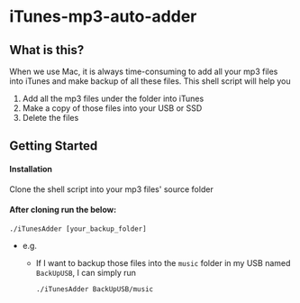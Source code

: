 # iTunes-mp3-auto-adder
## What is this?

When we use Mac, it is always time-consuming to add all your mp3 files into iTunes and make backup of all these files. This shell script will help you

1. Add all the mp3 files under the folder into iTunes
2. Make a copy of those files into your USB or SSD
3. Delete the files

## Getting Started

#### Installation

Clone the shell script into your mp3 files' source folder

#### After cloning run the below:

```shell
./iTunesAdder [your_backup_folder]
```

- e.g.

  - If I want to backup those files into the `music` folder in my USB named `BackUpUSB`, I can simply run

    ```shell
    ./iTunesAdder BackUpUSB/music
    ```